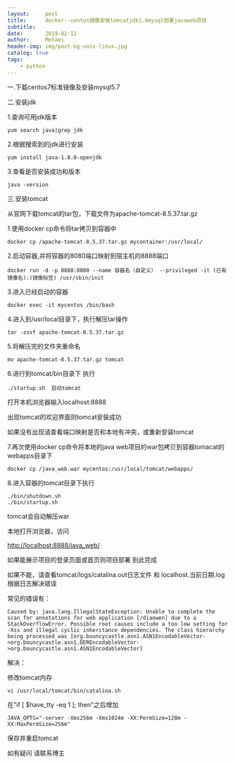 ```yaml
---
layout:     post
title:      docker--centos镜像安装tomcatjdk1.8mysql部署javaweb项目
subtitle:   
date:       2019-02-12
author:     Mehaei
header-img: img/post-bg-unix-linux.jpg
catalog: true
tags:
    - python
---
```

一.下载centos7标准镜像及安装mysql5.7

二.安装jdk

1.查询可用jdk版本

```
yum search java|grep jdk
```

2.根据搜索到的jdk进行安装

```
yum install java-1.8.0-openjdk
```

3.查看是否安装成功和版本

```
java -version
```

三.安装tomcat

从官网下载tomcat的tar包，下载文件为apache-tomcat-8.5.37.tar.gz

1.使用docker cp命令将tar拷贝到容器中

```
docker cp /apache-tomcat-8.5.37.tar.gz mycontainer:/usr/local/
```

2.启动容器,并将容器的8080端口映射到宿主机的8888端口

```
docker run -d -p 8888:8080 --name 容器名（自定义） --privileged -it (已有镜像名):(镜像标签) /usr/sbin/init
```

3.进入已经启动的容器

```
docker exec -it mycentos /bin/bash
```

4.进入到/usr/local目录下，执行解压tar操作

```
tar -zxvf apache-tomcat-8.5.37.tar.gz
```

5.将解压完的文件夹重命名

```
mv apache-tomcat-8.5.37.tar.gz tomcat
```

6.进行到tomcat/bin目录下 执行

```
./startup.sh  启动tomcat
```

打开本机浏览器输入localhost:8888

出现tomcat的欢迎界面则tomcat安装成功

如果没有出现请查看端口映射是否和本地有冲突，或重新安装tomcat

7.再次使用docker cp命令将本地的java web项目的war包拷贝到容器tomacat的webapps目录下

```
docker cp /java_web.war mycentos:/usr/local/tomcat/webapps/
```

8.进入容器的tomcat目录下执行

```
./bin/shutdown.sh
./bin/startup.sh
```

tomcat会自动解压war

本地打开浏览器，访问

[http://localhost:8888/java_web/](http://localhost:8888/java_web/)

如果能展示项目的登录页面或首页则项目部署 到此完成

如果不能，请查看tomcat/logs/catalina.out日志文件 和 localhost.当前日期.log 根据日志解决错误

常见的错误有：

```
Caused by: java.lang.IllegalStateException: Unable to complete the scan for annotations for web application [/diaowen] due to a StackOverflowError. Possible root causes include a too low setting for -Xss and illegal cyclic inheritance dependencies. The class hierarchy being processed was [org.bouncycastle.asn1.ASN1EncodableVector->org.bouncycastle.asn1.DEREncodableVector->org.bouncycastle.asn1.ASN1EncodableVector]
```

解决：

修改tomcat内存

```
vi /usr/local/tomcat/bin/catalina.sh
```

在"if [ $have_tty -eq 1 ]; then"之后增加 

```
JAVA_OPTS="-server -Xms256m -Xmx1024m -XX:PermSize=128m -XX:MaxPermSize=256m"
```

保存并重启tomcat

如有疑问 请联系博主
